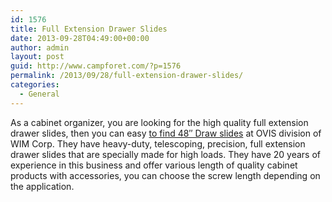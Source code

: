```yaml
---
id: 1576
title: Full Extension Drawer Slides
date: 2013-09-28T04:49:00+00:00
author: admin
layout: post
guid: http://www.campforet.com/?p=1576
permalink: /2013/09/28/full-extension-drawer-slides/
categories:
  - General
---
```

As a cabinet organizer, you are looking for the high quality full extension drawer slides, then you can easy [to find 48&#8243; Draw slides](http://ovisonline.com/48-Drawer-Slides-Heavy-Duty-Full-Extension-P124C34.aspx) at OVIS division of WIM Corp. They have heavy-duty, telescoping, precision, full extension drawer slides that are specially made for high loads. They have 20 years of experience in this business and offer various length of quality cabinet products with accessories, you can choose the screw length depending on the application.